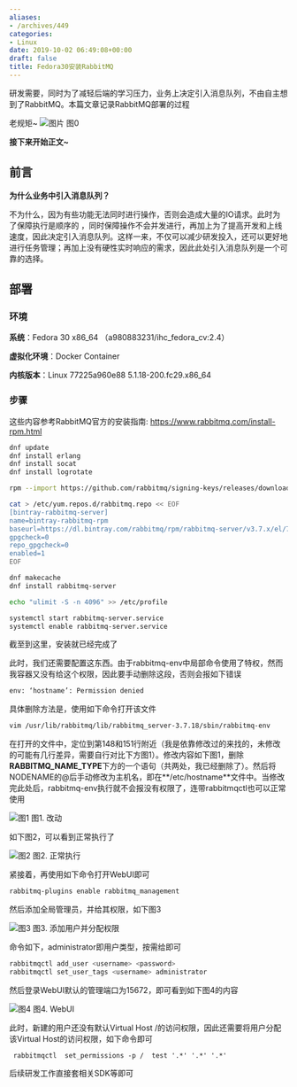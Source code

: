 ```yaml
---
aliases:
- /archives/449
categories:
- Linux
date: 2019-10-02 06:49:08+00:00
draft: false
title: Fedora30安装RabbitMQ
---
```


研发需要，同时为了减轻后端的学习压力，业务上决定引入消息队列，不由自主想到了RabbitMQ。本篇文章记录RabbitMQ部署的过程



老规矩~
![图片](./5572.png)
图0

**接下来开始正文~**



## 前言

**为什么业务中引入消息队列？**

不为什么，因为有些功能无法同时进行操作，否则会造成大量的IO请求。此时为了保障执行是顺序的 ，同时保障操作不会并发进行，再加上为了提高开发和上线速度，因此决定引入消息队列。这样一来，不仅可以减少研发投入，还可以更好地进行任务管理；再加上没有硬性实时响应的需求，因此此处引入消息队列是一个可靠的选择。

## 部署

### 环境

**系统**：Fedora 30 x86_64 （a980883231/ihc_fedora_cv:2.4）

**虚拟化环境**：Docker Container

**内核版本**：Linux 77225a960e88 5.1.18-200.fc29.x86_64

### 步骤

这些内容参考RabbitMQ官方的安装指南: https://www.rabbitmq.com/install-rpm.html


```bash
dnf update
dnf install erlang
dnf install socat
dnf install logrotate

rpm --import https://github.com/rabbitmq/signing-keys/releases/download/2.0/rabbitmq-release-signing-key.asc

cat > /etc/yum.repos.d/rabbitmq.repo << EOF
[bintray-rabbitmq-server]
name=bintray-rabbitmq-rpm
baseurl=https://dl.bintray.com/rabbitmq/rpm/rabbitmq-server/v3.7.x/el/7/
gpgcheck=0
repo_gpgcheck=0
enabled=1
EOF

dnf makecache
dnf install rabbitmq-server

echo "ulimit -S -n 4096" >> /etc/profile

systemctl start rabbitmq-server.service
systemctl enable rabbitmq-server.service
```


截至到这里，安装就已经完成了

此时，我们还需要配置这东西。由于rabbitmq-env中局部命令使用了特权，然而我容器又没有给这个权限，因此要手动删除这段，否则会报如下错误


```bash
env: ‘hostname’: Permission denied
```


具体删除方法是，使用如下命令打开该文件


```bash
vim /usr/lib/rabbitmq/lib/rabbitmq_server-3.7.18/sbin/rabbitmq-env
```


在打开的文件中，定位到第148和151行附近（我是依靠修改过的来找的，未修改的可能有几行差异，需要自行对比下方图1）。修改内容如下图1，删除**RABBITMQ_NAME_TYPE**下方的一个语句（共两处，我已经删除了）。然后将NODENAME的@后手动修改为主机名，即在**/etc/hostname**文件中。当修改完此处后，rabbitmq-env执行就不会报没有权限了，连带rabbitmqctl也可以正常使用


![图1](./image.png)
图1. 改动

如下图2，可以看到正常执行了


![图2](./image-1.png)
图2. 正常执行

紧接着，再使用如下命令打开WebUI即可


```bash
rabbitmq-plugins enable rabbitmq_management
```


然后添加全局管理员，并给其权限，如下图3


![图3](./image-2.png)
图3. 添加用户并分配权限

命令如下，administrator即用户类型，按需给即可


```bash
rabbitmqctl add_user <username> <password>
rabbitmqctl set_user_tags <username> administrator
```


然后登录WebUI默认的管理端口为15672，即可看到如下图4的内容


![图4](./image-3.png)
图4. WebUI

此时，新建的用户还没有默认Virtual Host /的访问权限，因此还需要将用户分配该Virtual Host的访问权限，如下命令即可


```
 rabbitmqctl  set_permissions -p /  test '.*' '.*' '.*'
```


后续研发工作直接套相关SDK等即可